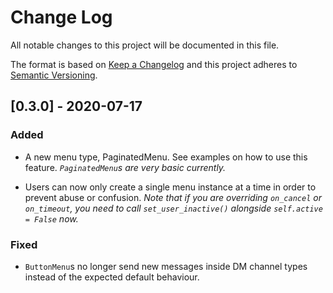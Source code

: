 
# Change Log
All notable changes to this project will be documented in this file.
 
The format is based on [Keep a Changelog](http://keepachangelog.com/)
and this project adheres to [Semantic Versioning](http://semver.org/).
 
## [0.3.0] - 2020-07-17
 
### Added
- A new menu type, PaginatedMenu. See examples on how to use this feature. *`PaginatedMenu`s are very basic currently.*

- Users can now only create a single menu instance at a time in order to 
prevent abuse or confusion. *Note that if you are overriding `on_cancel` or 
`on_timeout`, you need to call `set_user_inactive()` alongside 
`self.active = False` now.*
 
### Fixed
 
- `ButtonMenu`s no longer send new messages inside DM channel types instead
of the expected default behaviour.
